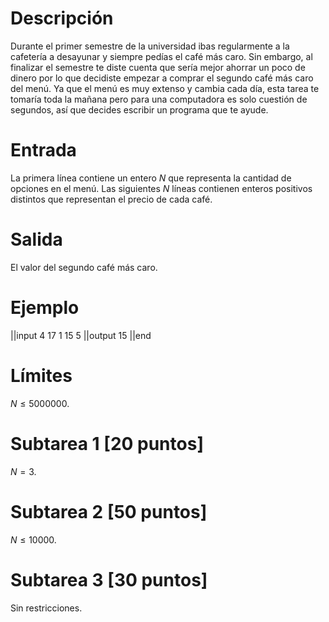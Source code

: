 # Descripción
Durante el primer semestre de la universidad ibas regularmente a la cafetería a desayunar y siempre pedías el café más caro. Sin embargo, al finalizar el semestre te diste cuenta que sería mejor ahorrar un poco de dinero por lo que decidiste empezar a comprar el segundo café más caro del menú. Ya que el menú es muy extenso y cambia cada día, esta tarea te tomaría toda la mañana pero para una computadora es solo cuestión de segundos, así que decides escribir un programa que te ayude.

# Entrada
La primera línea contiene un entero $N$ que representa la cantidad de opciones en el menú. Las siguientes $N$ líneas contienen enteros positivos distintos que representan el precio de cada café.

# Salida
El valor del segundo café más caro.

# Ejemplo
||input
4
17
1
15
5
||output
15
||end

# Límites
$N \leq 5000000$.

# Subtarea 1 [20 puntos]
$N = 3$.

# Subtarea 2 [50 puntos]
$N \leq 10000$.

# Subtarea 3 [30 puntos]
Sin restricciones.
